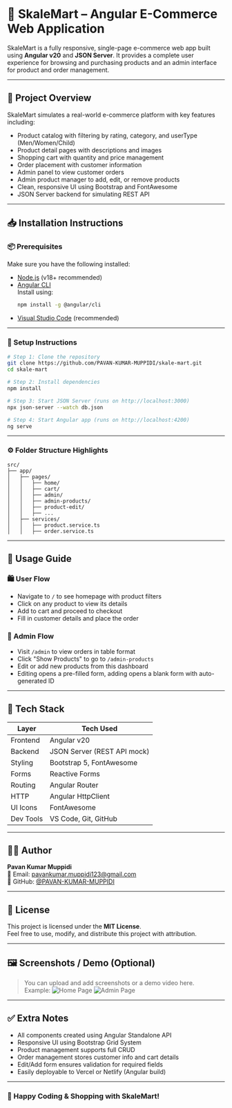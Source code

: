 # 🛒 SkaleMart – Angular E-Commerce Web Application

SkaleMart is a fully responsive, single-page e-commerce web app built using **Angular v20** and **JSON Server**. It provides a complete user experience for browsing and purchasing products and an admin interface for product and order management.

---

## 📖 Project Overview

SkaleMart simulates a real-world e-commerce platform with key features including:

- Product catalog with filtering by rating, category, and userType (Men/Women/Child)
- Product detail pages with descriptions and images
- Shopping cart with quantity and price management
- Order placement with customer information
- Admin panel to view customer orders
- Admin product manager to add, edit, or remove products
- Clean, responsive UI using Bootstrap and FontAwesome
- JSON Server backend for simulating REST API

---

## 📥 Installation Instructions

### 📦 Prerequisites

Make sure you have the following installed:

- [Node.js](https://nodejs.org/) (v18+ recommended)
- [Angular CLI](https://angular.io/cli)  
  Install using:
  ```bash
  npm install -g @angular/cli
  ```
- [Visual Studio Code](https://code.visualstudio.com/) (recommended)

---

### 🔧 Setup Instructions

```bash
# Step 1: Clone the repository
git clone https://github.com/PAVAN-KUMAR-MUPPIDI/skale-mart.git
cd skale-mart

# Step 2: Install dependencies
npm install

# Step 3: Start JSON Server (runs on http://localhost:3000)
npx json-server --watch db.json

# Step 4: Start Angular app (runs on http://localhost:4200)
ng serve
```

---

### ⚙️ Folder Structure Highlights

```
src/
├── app/
│   ├── pages/
│   │   ├── home/
│   │   ├── cart/
│   │   ├── admin/
│   │   ├── admin-products/
│   │   ├── product-edit/
│   │   ├── ...
│   ├── services/
│   │   ├── product.service.ts
│   │   ├── order.service.ts
```

---

## 🧪 Usage Guide

### 🛍️ User Flow
- Navigate to `/` to see homepage with product filters
- Click on any product to view its details
- Add to cart and proceed to checkout
- Fill in customer details and place the order

### 🔐 Admin Flow
- Visit `/admin` to view orders in table format
- Click "Show Products" to go to `/admin-products`
- Edit or add new products from this dashboard
- Editing opens a pre-filled form, adding opens a blank form with auto-generated ID

---

## 🔧 Tech Stack

| Layer       | Tech Used                      |
|-------------|-------------------------------|
| Frontend    | Angular v20                   |
| Backend     | JSON Server (REST API mock)   |
| Styling     | Bootstrap 5, FontAwesome      |
| Forms       | Reactive Forms                |
| Routing     | Angular Router                |
| HTTP        | Angular HttpClient            |
| UI Icons    | FontAwesome                   |
| Dev Tools   | VS Code, Git, GitHub          |

---

## 👨‍💻 Author

**Pavan Kumar Muppidi**  
📧 Email: pavankumar.muppidi123@gmail.com  
🔗 GitHub: [@PAVAN-KUMAR-MUPPIDI](https://github.com/PAVAN-KUMAR-MUPPIDI)

---

## 📄 License

This project is licensed under the **MIT License**.  
Feel free to use, modify, and distribute this project with attribution.

---

## 🖼️ Screenshots / Demo (Optional)

> You can upload and add screenshots or a demo video here.  
> Example:
> ![Home Page](screenshots/homepage.png)
> ![Admin Page](screenshots/admin-products.png)

---

## ✅ Extra Notes

- All components created using Angular Standalone API
- Responsive UI using Bootstrap Grid System
- Product management supports full CRUD
- Order management stores customer info and cart details
- Edit/Add form ensures validation for required fields
- Easily deployable to Vercel or Netlify (Angular build)

---

### 🚀 Happy Coding & Shopping with SkaleMart!
